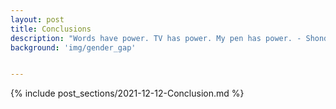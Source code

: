 ```yaml
---
layout: post
title: Conclusions
description: "Words have power. TV has power. My pen has power. - Shonda Rhimes "
background: 'img/gender_gap'


---
```


{% include post_sections/2021-12-12-Conclusion.md %}
